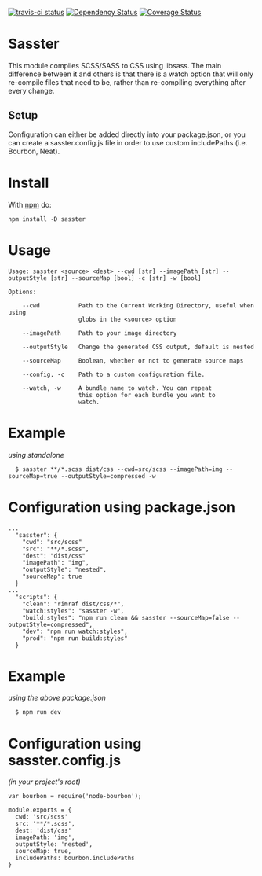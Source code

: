 [![travis-ci status](https://api.travis-ci.org/spencer-leopold/sasster.png)](http://travis-ci.org/#!/spencer-leopold/sasster/builds)
[![Dependency Status](https://david-dm.org/spencer-leopold/sasster.png)](https://david-dm.org/spencer-leopold/sasster)
[![Coverage Status](https://coveralls.io/repos/spencer-leopold/sasster/badge.png)](https://coveralls.io/r/spencer-leopold/sasster)

# Sasster

This module compiles SCSS/SASS to CSS using libsass. The main difference between it and others is that there is a watch option that will only re-compile files that need to be, rather than re-compiling everything after every change.

## Setup

Configuration can either be added directly into your package.json, or you can create a sasster.config.js file in order to use custom includePaths (i.e. Bourbon, Neat).

# Install

With [npm](http://npmjs.org) do:

```
npm install -D sasster
```

# Usage

```
Usage: sasster <source> <dest> --cwd [str] --imagePath [str] --outputStyle [str] --sourceMap [bool] -c [str] -w [bool]

Options:

    --cwd           Path to the Current Working Directory, useful when using
                    globs in the <source> option

    --imagePath     Path to your image directory

    --outputStyle   Change the generated CSS output, default is nested

    --sourceMap     Boolean, whether or not to generate source maps

    --config, -c    Path to a custom configuration file.

    --watch, -w     A bundle name to watch. You can repeat 
                    this option for each bundle you want to
                    watch.
```

# Example
_using standalone_ 

```
  $ sasster **/*.scss dist/css --cwd=src/scss --imagePath=img --sourceMap=true --outputStyle=compressed -w
```

# Configuration using package.json

```
...
  "sasster": {
    "cwd": "src/scss"
    "src": "**/*.scss",
    "dest": "dist/css"
    "imagePath": "img",
    "outputStyle": "nested",
    "sourceMap": true
  }
...
  "scripts": {
    "clean": "rimraf dist/css/*",
    "watch:styles": "sasster -w",
    "build:styles": "npm run clean && sasster --sourceMap=false --outputStyle=compressed",
    "dev": "npm run watch:styles",
    "prod": "npm run build:styles"
  }
```

# Example
_using the above package.json_

```
  $ npm run dev
```

# Configuration using sasster.config.js

_(in your project's root)_

```
var bourbon = require('node-bourbon');

module.exports = {
  cwd: 'src/scss'
  src: '**/*.scss',
  dest: 'dist/css'
  imagePath: 'img',
  outputStyle: 'nested',
  sourceMap: true,
  includePaths: bourbon.includePaths
}
```
